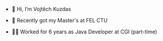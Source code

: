 - 👋 Hi, I’m Vojtěch Kuzdas

- 🌱 Recently got my Master's at FEL CTU
- 🐱‍🏍 Worked for 6 years as Java Developer at CGI (part-time)

<!---
vkuzdas/vkuzdas is a ✨ special ✨ repository because its `README.md` (this file) appears on your GitHub profile.
You can click the Preview link to take a look at your changes.
--->

